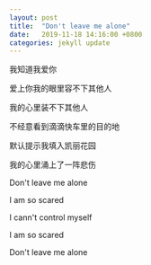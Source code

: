 ```yaml
---
layout: post
title:  "Don't leave me alone"
date:   2019-11-18 14:16:00 +0800
categories: jekyll update
---
```


<p>我知道我爱你</p>
<p>爱上你我的眼里容不下其他人</p>
<p>我的心里装不下其他人</p>
<p>不经意看到滴滴快车里的目的地</p>
<p>默认提示我填入凯丽花园</p>
<p>我的心里涌上了一阵悲伤</p>
<p>Don't leave me alone</p>
<p>I am so scared</p>
<p>I cann't control myself</p>
<p>I am so scared</p>
<p>Don't leave me alone</p>